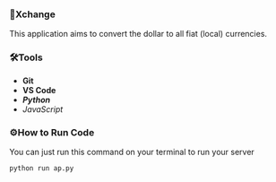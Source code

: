 ### 🎯Xchange
This application aims to convert the dollar to all fiat (local) currencies.

### 🛠Tools
- **Git**
- **VS Code**
- ***Python***
- *JavaScript*

### ⚙How to Run Code
You can just run this command on your terminal to run your server
```
python run ap.py
```
